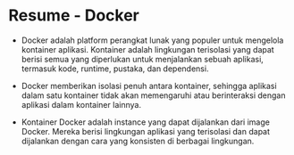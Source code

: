 # Resume - Docker

 -  Docker adalah platform perangkat lunak yang populer untuk mengelola kontainer aplikasi. Kontainer adalah lingkungan terisolasi yang dapat berisi semua yang diperlukan untuk menjalankan sebuah aplikasi, termasuk kode, runtime, pustaka, dan dependensi. 

 -  Docker memberikan isolasi penuh antara kontainer, sehingga aplikasi dalam satu kontainer tidak akan memengaruhi atau berinteraksi dengan aplikasi dalam kontainer lainnya.

 - Kontainer Docker adalah instance yang dapat dijalankan dari image Docker. Mereka berisi lingkungan aplikasi yang terisolasi dan dapat dijalankan dengan cara yang konsisten di berbagai lingkungan.